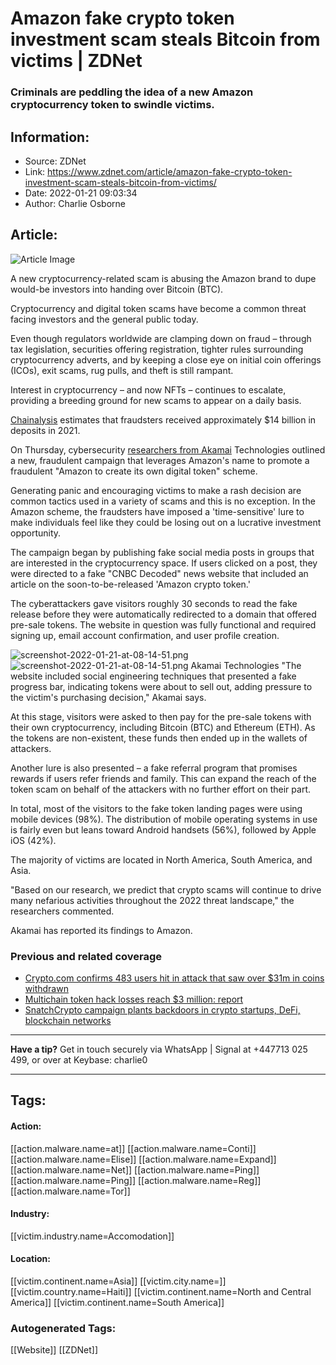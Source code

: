 # Amazon fake crypto token investment scam steals Bitcoin from victims | ZDNet
### Criminals are peddling the idea of a new Amazon cryptocurrency token to swindle victims.

## Information:
+ Source: ZDNet
+ Link: https://www.zdnet.com/article/amazon-fake-crypto-token-investment-scam-steals-bitcoin-from-victims/
+ Date: 2022-01-21 09:03:34
+ Author: Charlie Osborne


## Article:
![Article Image](https://www.zdnet.com/a/img/resize/dbe0aceb9cff19570bdb8aa4254a222a4e5f4453/2022/01/21/5744a6be-1707-46de-abf0-57be2ee74092/screenshot-2022-01-21-at-08-14-51.png?width=770&height=578&fit=crop&auto=webp)

A new cryptocurrency-related scam is abusing the Amazon brand to dupe would-be investors into handing over Bitcoin (BTC). 


Cryptocurrency and digital token scams have become a common threat facing investors and the general public today. 

Even though regulators worldwide are clamping down on fraud – through tax legislation, securities offering registration, tighter rules surrounding cryptocurrency adverts, and by keeping a close eye on initial coin offerings (ICOs), exit scams, rug pulls, and theft is still rampant.  

Interest in cryptocurrency – and now NFTs – continues to escalate, providing a breeding ground for new scams to appear on a daily basis.  

[Chainalysis](https://www.zdnet.com/article/22-billion-in-cryptocurrency-stolen-from-defi-platforms-in-2021-report/) estimates that fraudsters received approximately $14 billion in deposits in 2021.  

On Thursday, cybersecurity [researchers from Akamai](https://www.akamai.com/blog/security/the-crypto-revolution-reaches-fever-pitch-for-todays-phishing-scammers) Technologies outlined a new, fraudulent campaign that leverages Amazon's name to promote a fraudulent "Amazon to create its own digital token" scheme.  

Generating panic and encouraging victims to make a rash decision are common tactics used in a variety of scams and this is no exception. In the Amazon scheme, the fraudsters have imposed a 'time-sensitive' lure to make individuals feel like they could be losing out on a lucrative investment opportunity. 






The campaign began by publishing fake social media posts in groups that are interested in the cryptocurrency space. If users clicked on a post, they were directed to a fake "CNBC Decoded" news website that included an article on the soon-to-be-released 'Amazon crypto token.'

The cyberattackers gave visitors roughly 30 seconds to read the fake release before they were automatically redirected to a domain that offered pre-sale tokens. The website in question was fully functional and required signing up, email account confirmation, and user profile creation.  

![screenshot-2022-01-21-at-08-14-51.png]()![screenshot-2022-01-21-at-08-14-51.png](https://www.zdnet.com/a/img/resize/cfa2819da40f66f4959b34a6059159bf4177cf46/2022/01/21/5744a6be-1707-46de-abf0-57be2ee74092/screenshot-2022-01-21-at-08-14-51.png?width=1200&fit=bounds&auto=webp)
 Akamai Technologies
 "The website included social engineering techniques that presented a fake progress bar, indicating tokens were about to sell out, adding pressure to the victim's purchasing decision," Akamai says.   

At this stage, visitors were asked to then pay for the pre-sale tokens with their own cryptocurrency, including Bitcoin (BTC) and Ethereum (ETH). As the tokens are non-existent, these funds then ended up in the wallets of attackers.  

Another lure is also presented – a fake referral program that promises rewards if users refer friends and family. This can expand the reach of the token scam on behalf of the attackers with no further effort on their part.  

In total, most of the visitors to the fake token landing pages were using mobile devices (98%). The distribution of mobile operating systems in use is fairly even but leans toward Android handsets (56%), followed by Apple iOS (42%).  

The majority of victims are located in North America, South America, and Asia.   

"Based on our research, we predict that crypto scams will continue to drive many nefarious activities throughout the 2022 threat landscape," the researchers commented.  

Akamai has reported its findings to Amazon.  

###  Previous and related coverage

* [Crypto.com confirms 483 users hit in attack that saw over $31m in coins withdrawn](https://www.zdnet.com/article/crypto-com-confirms-483-users-hit-in-attack-that-saw-over-31m-in-coins-withdrawn/)
* [Multichain token hack losses reach $3 million: report](https://www.zdnet.com/article/multichain-token-hack-losses-reach-3-million-report/)
* [SnatchCrypto campaign plants backdoors in crypto startups, DeFi, blockchain networks](https://www.zdnet.com/article/snatchcrypto-campaign-plants-backdoors-in-crypto-exchanges-defi-blockchain-networks/)



---

**Have a tip?** Get in touch securely via WhatsApp | Signal at +447713 025 499, or over at Keybase: charlie0



---





## Tags:

#### Action:
[[action.malware.name=at]] [[action.malware.name=Conti]] [[action.malware.name=Elise]] [[action.malware.name=Expand]] [[action.malware.name=Net]] [[action.malware.name=Ping]] [[action.malware.name=Ping]] [[action.malware.name=Reg]] [[action.malware.name=Tor]]

#### Industry:
[[victim.industry.name=Accomodation]]

#### Location:
[[victim.continent.name=Asia]] [[victim.city.name=]] [[victim.country.name=Haiti]] [[victim.continent.name=North and Central America]] [[victim.continent.name=South America]]

### Autogenerated Tags:
[[Website]] [[ZDNet]]

